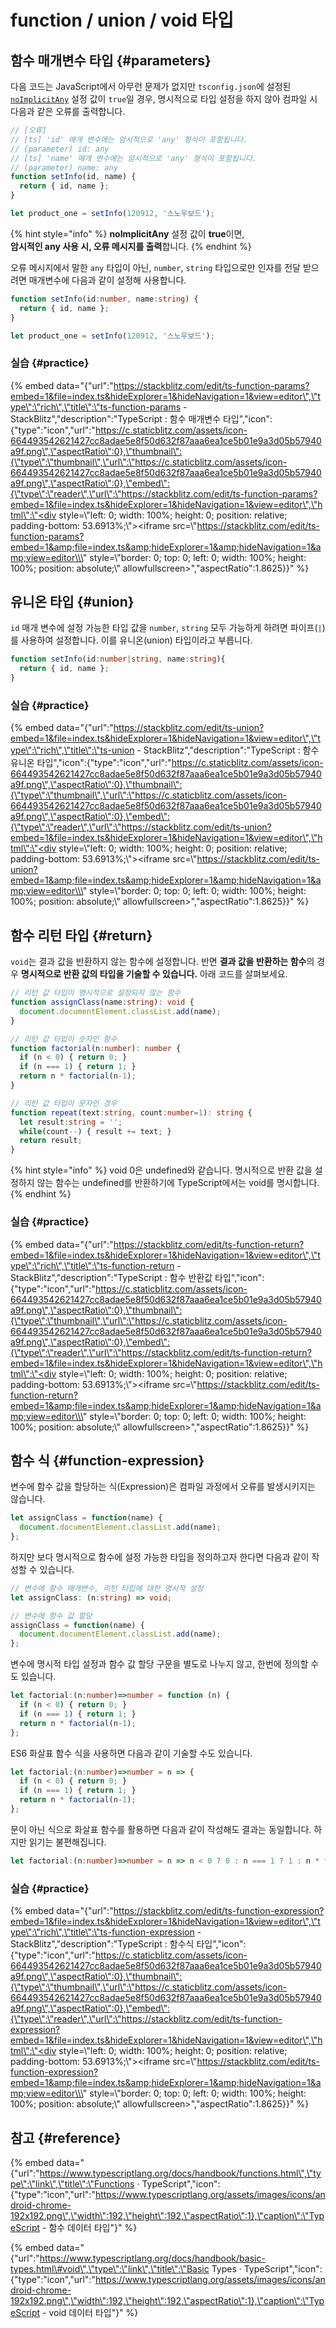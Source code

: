 # function / union / void 타입

## 함수 매개변수 타입 {#parameters}

다음 코드는 JavaScript에서 아무런 문제가 없지만 `tsconfig.json`에 설정된 [`noImplicitAny`](../introduction/tsconfig.md#tsconfig-json) 설정 값이 `true`일 경우, 명시적으로 타입 설정을 하지 않아 컴파일 시 다음과 같은 오류를 출력합니다.

```typescript
// [오류]
// [ts] 'id' 매개 변수에는 암시적으로 'any' 형식이 포함됩니다.
// (parameter) id: any
// [ts] 'name' 매개 변수에는 암시적으로 'any' 형식이 포함됩니다.
// (parameter) name: any
function setInfo(id, name) {
  return { id, name };
}

let product_one = setInfo(120912, '스노우보드');
```

{% hint style="info" %}
**noImplicitAny** 설정 값이 **true**이면,   
**암시적인 any 사용 시, 오류 메시지를 출력**합니다.
{% endhint %}

오류 메시지에서 말한 `any` 타입이 아닌, `number`, `string` 타입으로만 인자를 전달 받으려면 매개변수에 다음과 같이 설정해 사용합니다.

```typescript
function setInfo(id:number, name:string) {
  return { id, name };
}

let product_one = setInfo(120912, '스노우보드');
```

### 실습 {#practice}

{% embed data="{\"url\":\"https://stackblitz.com/edit/ts-function-params?embed=1&file=index.ts&hideExplorer=1&hideNavigation=1&view=editor\",\"type\":\"rich\",\"title\":\"ts-function-params - StackBlitz\",\"description\":\"TypeScript : 함수 매개변수 타입\",\"icon\":{\"type\":\"icon\",\"url\":\"https://c.staticblitz.com/assets/icon-664493542621427cc8adae5e8f50d632f87aaa6ea1ce5b01e9a3d05b57940a9f.png\",\"aspectRatio\":0},\"thumbnail\":{\"type\":\"thumbnail\",\"url\":\"https://c.staticblitz.com/assets/icon-664493542621427cc8adae5e8f50d632f87aaa6ea1ce5b01e9a3d05b57940a9f.png\",\"aspectRatio\":0},\"embed\":{\"type\":\"reader\",\"url\":\"https://stackblitz.com/edit/ts-function-params?embed=1&file=index.ts&hideExplorer=1&hideNavigation=1&view=editor\",\"html\":\"<div style=\\\"left: 0; width: 100%; height: 0; position: relative; padding-bottom: 53.6913%;\\\"><iframe src=\\\"https://stackblitz.com/edit/ts-function-params?embed=1&amp;file=index.ts&amp;hideExplorer=1&amp;hideNavigation=1&amp;view=editor\\\" style=\\\"border: 0; top: 0; left: 0; width: 100%; height: 100%; position: absolute;\\\" allowfullscreen></iframe></div>\",\"aspectRatio\":1.8625}}" %}

## 유니온 타입 {#union}

`id` 매개 변수에 설정 가능한 타입 값을 `number`, `string` 모두 가능하게 하려면 파이프\(`|`\)를 사용하여 설정합니다. 이를 유니온\(union\) 타입이라고 부릅니다.

```typescript
function setInfo(id:number|string, name:string){
  return { id, name };
}
```

### 실습 {#practice}

{% embed data="{\"url\":\"https://stackblitz.com/edit/ts-union?embed=1&file=index.ts&hideExplorer=1&hideNavigation=1&view=editor\",\"type\":\"rich\",\"title\":\"ts-union - StackBlitz\",\"description\":\"TypeScript : 함수 유니온 타입\",\"icon\":{\"type\":\"icon\",\"url\":\"https://c.staticblitz.com/assets/icon-664493542621427cc8adae5e8f50d632f87aaa6ea1ce5b01e9a3d05b57940a9f.png\",\"aspectRatio\":0},\"thumbnail\":{\"type\":\"thumbnail\",\"url\":\"https://c.staticblitz.com/assets/icon-664493542621427cc8adae5e8f50d632f87aaa6ea1ce5b01e9a3d05b57940a9f.png\",\"aspectRatio\":0},\"embed\":{\"type\":\"reader\",\"url\":\"https://stackblitz.com/edit/ts-union?embed=1&file=index.ts&hideExplorer=1&hideNavigation=1&view=editor\",\"html\":\"<div style=\\\"left: 0; width: 100%; height: 0; position: relative; padding-bottom: 53.6913%;\\\"><iframe src=\\\"https://stackblitz.com/edit/ts-union?embed=1&amp;file=index.ts&amp;hideExplorer=1&amp;hideNavigation=1&amp;view=editor\\\" style=\\\"border: 0; top: 0; left: 0; width: 100%; height: 100%; position: absolute;\\\" allowfullscreen></iframe></div>\",\"aspectRatio\":1.8625}}" %}

## 함수 리턴 타입 {#return}

`void`는 결과 값을 반환하지 않는 함수에 설정합니다. 반면 **결과 값을 반환하는 함수**의 경우 **명시적으로 반환 값의 타입을 기술할 수 있습니다.** 아래 코드를 살펴보세요.

```typescript
// 리턴 값 타입이 명시적으로 설정되지 않는 함수
function assignClass(name:string): void {
  document.documentElement.classList.add(name);
}

// 리턴 값 타입이 숫자인 함수
function factorial(n:number): number {
  if (n < 0) { return 0; }
  if (n === 1) { return 1; }
  return n * factorial(n-1);
}

// 리턴 값 타입이 문자인 경우
function repeat(text:string, count:number=1): string {
  let result:string = '';
  while(count--) { result += text; }
  return result;
}
```

{% hint style="info" %}
void 0은 undefined와 같습니다. 명시적으로 반환 값을 설정하지 않는 함수는 undefined를 반환하기에 TypeScript에서는 void를 명시합니다.
{% endhint %}

### 실습 {#practice}

{% embed data="{\"url\":\"https://stackblitz.com/edit/ts-function-return?embed=1&file=index.ts&hideExplorer=1&hideNavigation=1&view=editor\",\"type\":\"rich\",\"title\":\"ts-function-return - StackBlitz\",\"description\":\"TypeScript : 함수 반환값 타입\",\"icon\":{\"type\":\"icon\",\"url\":\"https://c.staticblitz.com/assets/icon-664493542621427cc8adae5e8f50d632f87aaa6ea1ce5b01e9a3d05b57940a9f.png\",\"aspectRatio\":0},\"thumbnail\":{\"type\":\"thumbnail\",\"url\":\"https://c.staticblitz.com/assets/icon-664493542621427cc8adae5e8f50d632f87aaa6ea1ce5b01e9a3d05b57940a9f.png\",\"aspectRatio\":0},\"embed\":{\"type\":\"reader\",\"url\":\"https://stackblitz.com/edit/ts-function-return?embed=1&file=index.ts&hideExplorer=1&hideNavigation=1&view=editor\",\"html\":\"<div style=\\\"left: 0; width: 100%; height: 0; position: relative; padding-bottom: 53.6913%;\\\"><iframe src=\\\"https://stackblitz.com/edit/ts-function-return?embed=1&amp;file=index.ts&amp;hideExplorer=1&amp;hideNavigation=1&amp;view=editor\\\" style=\\\"border: 0; top: 0; left: 0; width: 100%; height: 100%; position: absolute;\\\" allowfullscreen></iframe></div>\",\"aspectRatio\":1.8625}}" %}

## 함수 식 {#function-expression}

변수에 함수 값을 할당하는 식\(Expression\)은 컴파일 과정에서 오류를 발생시키지는 않습니다.

```typescript
let assignClass = function(name) {
  document.documentElement.classList.add(name);
};
```

하지만 보다 명시적으로 함수에 설정 가능한 타입을 정의하고자 한다면 다음과 같이 작성할 수 있습니다.

```typescript
// 변수에 함수 매개변수, 리턴 타입에 대한 명시적 설정
let assignClass: (n:string) => void;

// 변수에 함수 값 할당
assignClass = function(name) {
  document.documentElement.classList.add(name);
};
```

변수에 명시적 타입 설정과 함수 값 할당 구문을 별도로 나누지 않고, 한번에 정의할 수도 있습니다.

```typescript
let factorial:(n:number)=>number = function (n) {
  if (n < 0) { return 0; }
  if (n === 1) { return 1; }
  return n * factorial(n-1);
};
```

ES6 화살표 함수 식을 사용하면 다음과 같이 기술할 수도 있습니다.

```typescript
let factorial:(n:number)=>number = n => {
  if (n < 0) { return 0; }
  if (n === 1) { return 1; }
  return n * factorial(n-1);
};
```

문이 아닌 식으로 화살표 함수를 활용하면 다음과 같이 작성해도 결과는 동일합니다. 하지만 읽기는 불편해집니다.

```typescript
let factorial:(n:number)=>number = n => n < 0 ? 0 : n === 1 ? 1 : n * factorial(n-1);
```

### 실습 {#practice}

{% embed data="{\"url\":\"https://stackblitz.com/edit/ts-function-expression?embed=1&file=index.ts&hideExplorer=1&hideNavigation=1&view=editor\",\"type\":\"rich\",\"title\":\"ts-function-expression - StackBlitz\",\"description\":\"TypeScript : 함수식 타입\",\"icon\":{\"type\":\"icon\",\"url\":\"https://c.staticblitz.com/assets/icon-664493542621427cc8adae5e8f50d632f87aaa6ea1ce5b01e9a3d05b57940a9f.png\",\"aspectRatio\":0},\"thumbnail\":{\"type\":\"thumbnail\",\"url\":\"https://c.staticblitz.com/assets/icon-664493542621427cc8adae5e8f50d632f87aaa6ea1ce5b01e9a3d05b57940a9f.png\",\"aspectRatio\":0},\"embed\":{\"type\":\"reader\",\"url\":\"https://stackblitz.com/edit/ts-function-expression?embed=1&file=index.ts&hideExplorer=1&hideNavigation=1&view=editor\",\"html\":\"<div style=\\\"left: 0; width: 100%; height: 0; position: relative; padding-bottom: 53.6913%;\\\"><iframe src=\\\"https://stackblitz.com/edit/ts-function-expression?embed=1&amp;file=index.ts&amp;hideExplorer=1&amp;hideNavigation=1&amp;view=editor\\\" style=\\\"border: 0; top: 0; left: 0; width: 100%; height: 100%; position: absolute;\\\" allowfullscreen></iframe></div>\",\"aspectRatio\":1.8625}}" %}

## 참고 {#reference}

{% embed data="{\"url\":\"https://www.typescriptlang.org/docs/handbook/functions.html\",\"type\":\"link\",\"title\":\"Functions · TypeScript\",\"icon\":{\"type\":\"icon\",\"url\":\"https://www.typescriptlang.org/assets/images/icons/android-chrome-192x192.png\",\"width\":192,\"height\":192,\"aspectRatio\":1},\"caption\":\"TypeScript - 함수 데이터 타입\"}" %}

{% embed data="{\"url\":\"https://www.typescriptlang.org/docs/handbook/basic-types.html\#void\",\"type\":\"link\",\"title\":\"Basic Types · TypeScript\",\"icon\":{\"type\":\"icon\",\"url\":\"https://www.typescriptlang.org/assets/images/icons/android-chrome-192x192.png\",\"width\":192,\"height\":192,\"aspectRatio\":1},\"caption\":\"TypeScript - void 데이터 타입\"}" %}

